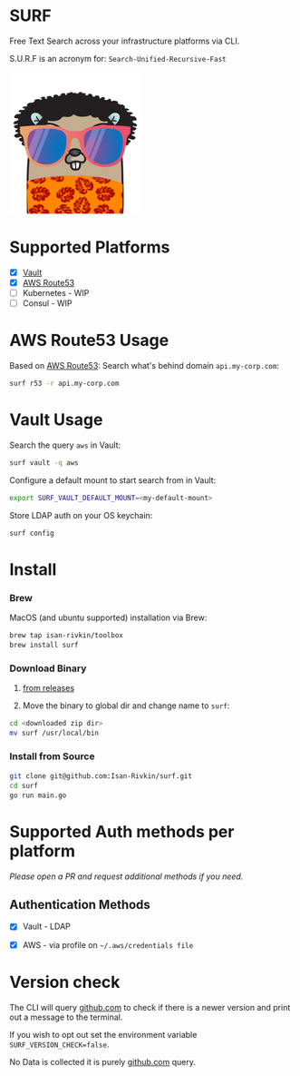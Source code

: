 # SURF

Free Text Search across your infrastructure platforms via CLI.

S.U.R.F is an acronym for: `Search-Unified-Recursive-Fast` 

![image info](./docs/xs-logo.png)

# Supported Platforms

- [x] [Vault](https://www.vaultproject.io/)
- [X] [AWS Route53](https://github.com/Isan-Rivkin/route53-cli)
- [ ] Kubernetes - WIP  
- [ ] Consul - WIP 

# AWS Route53 Usage 

Based on [AWS Route53](https://github.com/Isan-Rivkin/route53-cli): Search what's behind domain `api.my-corp.com`: 

```bash 
surf r53 -r api.my-corp.com
```

# Vault Usage 

Search the query `aws` in Vault: 

```bash
surf vault -q aws 
```

Configure a default mount to start search from in Vault: 

```bash
export SURF_VAULT_DEFAULT_MOUNT=<my-default-mount>
```

Store LDAP auth on your OS keychain: 

```bash
surf config
```

# Install 

### Brew 

MacOS (and ubuntu supported) installation via Brew:

```bash
brew tap isan-rivkin/toolbox
brew install surf
```

### Download Binary

1. [from releases](https://github.com/Isan-Rivkin/surf/releases)

2. Move the binary to global dir and change name to `surf`:

```bash
cd <downloaded zip dir>
mv surf /usr/local/bin
```

### Install from Source

```bash
git clone git@github.com:Isan-Rivkin/surf.git
cd surf
go run main.go
```

# Supported Auth methods per platform

*Please open a PR and request additional methods if you need.*

## Authentication Methods 

- [x] Vault - LDAP 
- [x] AWS - via profile on `~/.aws/credentials file`


# Version check 

The CLI will query [github.com](https://github.com/Isan-Rivkin/surf/releases) to check if there is a newer version and print out a message to the terminal.

If you wish to opt out set the environment variable `SURF_VERSION_CHECK=false`. 

No Data is collected it is purely [github.com](https://github.com/Isan-Rivkin/surf/releases) query.



